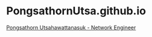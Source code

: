 # PongsathornUtsa.github.io

[Pongsathorn Utsahawattanasuk - Network Engineer](https://pongsathornutsa.github.io/)
